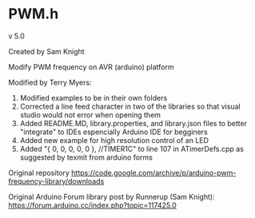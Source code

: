 # PWM.h

v 5.0

Created by Sam Knight

Modify PWM frequency on AVR (arduino) platform



Modified by Terry Myers:

1. Modified examples to be in their own folders
2. Corrected a line feed character in two of the libraries so that visual studio would not error when opening them
3. Added README.MD, library.properties, and library.json files to better "integrate" to IDEs espencially Arduino IDE for begginers
4. Added new example for high resolution control of an LED
5. Added "{ 0, 0, 0, 0, 0 }, //TIMER1C" to line 107 in ATimerDefs.cpp as suggested by texmit from arduino forms

Original repository
https://code.google.com/archive/p/arduino-pwm-frequency-library/downloads

Original Arduino Forum library post by Runnerup (Sam Knight):
https://forum.arduino.cc/index.php?topic=117425.0
